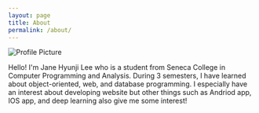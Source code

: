 ```yaml
---
layout: page
title: About
permalink: /about/
---
```


<img src="{{ site.baseurl }}/assets/profile.jpg" title="Profile Picture" class="profile">

Hello! I'm Jane Hyunji Lee who is a student from Seneca College in Computer Programming and Analysis. During 3 semesters, I have learned about object-oriented, web, and database programming. I especially have an interest about developing website but other things such as Andriod app, IOS app, and deep learning also give me some interest! 

<!-- Centrarium is a custom theme for Jekyll, made by [Ben Centra][bencentra] for his own blog. He'd be humbled if you liked it enough to use it as well! Installation and configuration instructions can be found in the [GitHub repository](https://github.com/bencentra/centrarium).

This page is a good place to write about yourself, your project, your product, or whatever it is your site is for. You can replace the image above, or you can get rid of it entirely. 

You can find out more info about customizing your Jekyll theme, as well as basic Jekyll usage documentation at [jekyllrb.com](http://jekyllrb.com/). And you can find the source code for Jekyll at [github.com/jekyll/jekyll](https://github.com/jekyll/jekyll)

[centrarium]: https://github.com/bencentra/centrarium
[bencentra]: http://bencentra.com
[jekyll]: https://github.com/jekyll/jekyll -->
